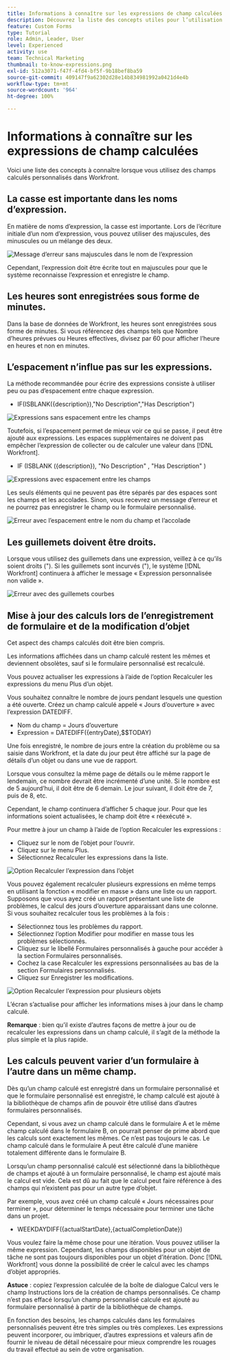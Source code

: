 ```yaml
---
title: Informations à connaître sur les expressions de champ calculées
description: Découvrez la liste des concepts utiles pour l’utilisation des champs calculés personnalisés dans  [!DNL Workfront].
feature: Custom Forms
type: Tutorial
role: Admin, Leader, User
level: Experienced
activity: use
team: Technical Marketing
thumbnail: to-know-expressions.png
exl-id: 512a3071-f47f-4fd4-bf5f-9b18bef8ba59
source-git-commit: 409147f9a62302d28e14b834981992a0421d4e4b
workflow-type: tm+mt
source-wordcount: '964'
ht-degree: 100%

---
```


# Informations à connaître sur les expressions de champ calculées

Voici une liste des concepts à connaître lorsque vous utilisez des champs calculés personnalisés dans Workfront.

## La casse est importante dans les noms d’expression.

En matière de noms d’expression, la casse est importante. Lors de l’écriture initiale d’un nom d’expression, vous pouvez utiliser des majuscules, des minuscules ou un mélange des deux.

![Message d’erreur sans majuscules dans le nom de l’expression](assets/T2K01.png)

Cependant, l’expression doit être écrite tout en majuscules pour que le système reconnaisse l’expression et enregistre le champ.



## Les heures sont enregistrées sous forme de minutes.

Dans la base de données de Workfront, les heures sont enregistrées sous forme de minutes. Si vous référencez des champs tels que Nombre d’heures prévues ou Heures effectives, divisez par 60 pour afficher l’heure en heures et non en minutes.

## L’espacement n’influe pas sur les expressions.

La méthode recommandée pour écrire des expressions consiste à utiliser peu ou pas d’espacement entre chaque expression.

* IF(ISBLANK({description}),&quot;No Description&quot;,&quot;Has Description&quot;)

![Expressions sans espacement entre les champs](assets/T2K02.png)

Toutefois, si l’espacement permet de mieux voir ce qui se passe, il peut être ajouté aux expressions. Les espaces supplémentaires ne doivent pas empêcher l’expression de collecter ou de calculer une valeur dans [!DNL Workfront].

* IF (ISBLANK ({description}), &quot;No Description&quot; , &quot;Has Description&quot; )

![Expressions avec espacement entre les champs](assets/T2K03.png)

Les seuls éléments qui ne peuvent pas être séparés par des espaces sont les champs et les accolades. Sinon, vous recevrez un message d’erreur et ne pourrez pas enregistrer le champ ou le formulaire personnalisé.

![Erreur avec l’espacement entre le nom du champ et l’accolade](assets/T2K04.png)

## Les guillemets doivent être droits.

Lorsque vous utilisez des guillemets dans une expression, veillez à ce qu’ils soient droits (&quot;). Si les guillemets sont incurvés (&quot;), le système [!DNL Workfront] continuera à afficher le message « Expression personnalisée non valide ».

![Erreur avec des guillemets courbes](assets/T2K05.png)

## Mise à jour des calculs lors de l’enregistrement de formulaire et de la modification d’objet

Cet aspect des champs calculés doit être bien compris.

Les informations affichées dans un champ calculé restent les mêmes et deviennent obsolètes, sauf si le formulaire personnalisé est recalculé.

Vous pouvez actualiser les expressions à l’aide de l’option Recalculer les expressions du menu Plus d’un objet.

Vous souhaitez connaître le nombre de jours pendant lesquels une question a été ouverte. Créez un champ calculé appelé « Jours d’ouverture » avec l’expression DATEDIFF.

* Nom du champ = Jours d’ouverture
* Expression = DATEDIFF({entryDate},$$TODAY)

Une fois enregistré, le nombre de jours entre la création du problème ou sa saisie dans Workfront, et la date du jour peut être affiché sur la page de détails d’un objet ou dans une vue de rapport.

Lorsque vous consultez la même page de détails ou le même rapport le lendemain, ce nombre devrait être incrémenté d’une unité. Si le nombre est de 5 aujourd’hui, il doit être de 6 demain. Le jour suivant, il doit être de 7, puis de 8, etc.

Cependant, le champ continuera d’afficher 5 chaque jour. Pour que les informations soient actualisées, le champ doit être « réexécuté ».

Pour mettre à jour un champ à l’aide de l’option Recalculer les expressions :

* Cliquez sur le nom de l’objet pour l’ouvrir.
* Cliquez sur le menu Plus.
* Sélectionnez Recalculer les expressions dans la liste.

![Option Recalculer l’expression dans l’objet](assets/T2K06.png)

Vous pouvez également recalculer plusieurs expressions en même temps en utilisant la fonction « modifier en masse » dans une liste ou un rapport. Supposons que vous ayez créé un rapport présentant une liste de problèmes, le calcul des jours d’ouverture apparaissant dans une colonne. Si vous souhaitez recalculer tous les problèmes à la fois :

* Sélectionnez tous les problèmes du rapport.
* Sélectionnez l’option Modifier pour modifier en masse tous les problèmes sélectionnés.
* Cliquez sur le libellé Formulaires personnalisés à gauche pour accéder à la section Formulaires personnalisés.
* Cochez la case Recalculer les expressions personnalisées au bas de la section Formulaires personnalisés.
* Cliquez sur Enregistrer les modifications.

![Option Recalculer l’expression pour plusieurs objets](assets/T2K07.png)

L’écran s’actualise pour afficher les informations mises à jour dans le champ calculé.

**Remarque** : bien qu’il existe d’autres façons de mettre à jour ou de recalculer les expressions dans un champ calculé, il s’agit de la méthode la plus simple et la plus rapide.

## Les calculs peuvent varier d’un formulaire à l’autre dans un même champ.

Dès qu’un champ calculé est enregistré dans un formulaire personnalisé et que le formulaire personnalisé est enregistré, le champ calculé est ajouté à la bibliothèque de champs afin de pouvoir être utilisé dans d’autres formulaires personnalisés.

Cependant, si vous avez un champ calculé dans le formulaire A et le même champ calculé dans le formulaire B, on pourrait penser de prime abord que les calculs sont exactement les mêmes. Ce n’est pas toujours le cas. Le champ calculé dans le formulaire A peut être calculé d’une manière totalement différente dans le formulaire B.

Lorsqu’un champ personnalisé calculé est sélectionné dans la bibliothèque de champs et ajouté à un formulaire personnalisé, le champ est ajouté mais le calcul est vide. Cela est dû au fait que le calcul peut faire référence à des champs qui n’existent pas pour un autre type d’objet.

Par exemple, vous avez créé un champ calculé « Jours nécessaires pour terminer », pour déterminer le temps nécessaire pour terminer une tâche dans un projet.

* WEEKDAYDIFF({actualStartDate},{actualCompletionDate})

Vous voulez faire la même chose pour une itération. Vous pouvez utiliser la même expression. Cependant, les champs disponibles pour un objet de tâche ne sont pas toujours disponibles pour un objet d’itération. Donc [!DNL Workfront] vous donne la possibilité de créer le calcul avec les champs d’objet appropriés.

**Astuce** : copiez l’expression calculée de la boîte de dialogue Calcul vers le champ Instructions lors de la création de champs personnalisés. Ce champ n’est pas effacé lorsqu’un champ personnalisé calculé est ajouté au formulaire personnalisé à partir de la bibliothèque de champs.

En fonction des besoins, les champs calculés dans les formulaires personnalisés peuvent être très simples ou très complexes. Les expressions peuvent incorporer, ou imbriquer, d’autres expressions et valeurs afin de fournir le niveau de détail nécessaire pour mieux comprendre les rouages du travail effectué au sein de votre organisation.

<!--Depending on the need, calculated fields in custom forms can be quite simple or very complex. Expressions can embed, or nest, other expressions and values to provide the level of detail needed to get a better picture of what is going on with the work being done at your organization. 

Most of the examples and exercises in this course have been relatively simple to provide a base understanding of the expressions most commonly used and how to build those expressions in a custom calculated field. 

Now you're ready to start building your own calculated custom fields.-->
